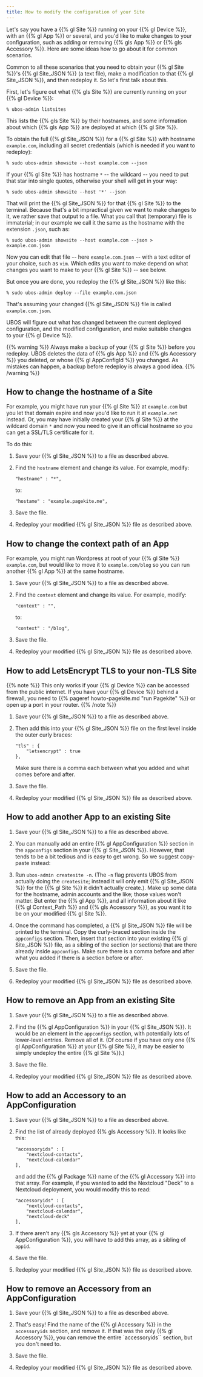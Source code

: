 ```yaml
---
title: How to modify the configuration of your Site
---
```


Let's say you have a {{% gl Site %}} running on your {{% gl Device %}}, with an
{{% gl App %}} or several, and you'd like to make changes to your configuration,
such as adding or removing {{% gls App %}} or {{% gls Accessory %}}. Here are some
ideas how to go about it for common scenarios.

Common to all these scenarios that you need to obtain your {{% gl Site %}}'s
{{% gl Site_JSON %}} (a text file), make a modification to that {{% gl Site_JSON %}},
and then redeploy it. So let's first talk about this.

First, let's figure out what {{% gls Site %}} are currently running on your
{{% gl Device %}}:

```
% ubos-admin listsites
```

This lists the {{% gls Site %}} by their hostnames, and some information about which
{{% gls App %}} are deployed at which {{% gl Site %}}.

To obtain the full {{% gl Site_JSON %}} for a {{% gl Site %}} with hostname
``example.com``, including all secret credentials (which is needed if you want to redeploy):

```
% sudo ubos-admin showsite --host example.com --json
```

If your {{% gl Site %}} has hostname ``*`` -- the wildcard -- you need to put that star
into single quotes, otherwise your shell will get in your way:

```
% sudo ubos-admin showsite --host '*' --json
```

That will print the {{% gl Site_JSON %}} for that {{% gl Site %}} to the terminal. Because
that's a bit impractical given we want to make changes to it, we rather save that output to
a file. What you call that (temporary) file is immaterial; in our example we call it the same
as the hostname with the extension ``.json``, such as:

```
% sudo ubos-admin showsite --host example.com --json > example.com.json
```

Now you can edit that file -- here ``example.com.json`` -- with a text editor of your choice,
such as ``vim``. Which edits you want to make depend on what changes you want to make to
your {{% gl Site %}} -- see below.

But once you are done, you redeploy the {{% gl Site_JSON %}} like this:

```
% sudo ubos-admin deploy --file example.com.json
```

That's assuming your changed {{% gl Site_JSON %}} file is called ``example.com.json``.

UBOS will figure out what has changed between the current deployed configuration, and
the modified configuration, and make suitable changes to your {{% gl Device %}}.

{{% warning %}}
Always make a backup of your {{% gl Site %}} before you redeploy. UBOS deletes the
data of {{% gls App %}} and {{% gls Accessory %}} you deleted, or whose
{{% gl AppConfigId %}} you changed. As mistakes can happen, a backup before redeploy is
always a good idea.
{{% /warning %}}

## How to change the hostname of a Site

For example, you might have run your {{% gl Site %}} at ``example.com`` but you
let that domain expire and now you'd like to run it at ``example.net`` instead.
Or, you may have initially created your {{% gl Site %}} at the wildcard domain
``*`` and now you need to give it an official hostname so you can get a
SSL/TLS certificate for it.

To do this:

1. Save your {{% gl Site_JSON %}} to a file as described above.

1. Find the ``hostname`` element and change its value. For example, modify:

   ```
   "hostname" : "*",
   ```

   to:

   ```
   "hostame" : "example.pagekite.me",
   ```

1. Save the file.

1. Redeploy your modified {{% gl Site_JSON %}} file as described above.

## How to change the context path of an App

For example, you might run Wordpress at root of your {{% gl Site %}} ``example.com``,
but would like to move it to ``example.com/blog`` so you can run another {{% gl App %}}
at the same hostname.

1. Save your {{% gl Site_JSON %}} to a file as described above.

1. Find the ``context`` element and change its value. For example, modify:

   ```
   "context" : "",
   ```

   to:

   ```
   "context" : "/blog",
   ```

1. Save the file.

1. Redeploy your modified {{% gl Site_JSON %}} file as described above.

## How to add LetsEncrypt TLS to your non-TLS Site

{{% note %}}
This only works if your {{% gl Device %}} can be accessed from the public internet.
If you have your {{% gl Device %}} behind a firewall, you need to
{{% pageref howto-pagekite.md "run Pagekite" %}} or open up a port in your router.
{{% /note %}}

1. Save your {{% gl Site_JSON %}} to a file as described above.

1. Then add this into your {{% gl Site_JSON %}} file on the first level inside the
   outer curly braces:

   ```
   "tls" : {
       "letsencrypt" : true
   },
   ```

   Make sure there is a comma each between what you added and what comes before and after.

1. Save the file.

1. Redeploy your modified {{% gl Site_JSON %}} file as described above.

## How to add another App to an existing Site

1. Save your {{% gl Site_JSON %}} to a file as described above.

1. You can manually add an entire {{% gl AppConfiguration %}} section in the ``appconfigs``
   section in your {{% gl Site_JSON %}}. However, that tends to be a bit tedious and is
   easy to get wrong. So we suggest copy-paste instead:

1. Run ``ubos-admin createsite -n``. (The ``-n`` flag prevents UBOS from actually doing
   the ``createsite``; instead it will only emit {{% gl Site_JSON %}} for the
   {{% gl Site %}} it didn't actually create.). Make up some data for the hostname, admin
   accounts and the like; those values won't matter. But enter the {{% gl App %}}, and
   all information about it like {{% gl Context_Path %}} and {{% gls Accessory %}}, as
   you want it to be on your modified {{% gl Site %}}.

1. Once the command has completed, a {{% gl Site_JSON %}} file will be printed to the
   terminal. Copy the curly-braced section inside the ``appconfigs`` section. Then,
   insert that section into your existing {{% gl Site_JSON %}} file, as a sibling of
   the section (or sections) that are there already inside ``appconfigs``. Make sure
   there is a comma before and after what you added if there is a section before or
   after.

1. Save the file.

1. Redeploy your modified {{% gl Site_JSON %}} file as described above.

## How to remove an App from an existing Site

1. Save your {{% gl Site_JSON %}} to a file as described above.

1. Find the {{% gl AppConfiguration %}} in your {{% gl Site_JSON %}}. It would be an
   element in the ``appconfigs`` section, with potentially lots of lower-level entries.
   Remove all of it. (Of course if you have only one {{% gl AppConfiguration %}} at your
   {{% gl Site %}}, it may be easier to simply undeploy the entire {{% gl Site %}}.)

1. Save the file.

1. Redeploy your modified {{% gl Site_JSON %}} file as described above.

## How to add an Accessory to an AppConfiguration

1. Save your {{% gl Site_JSON %}} to a file as described above.

1. Find the list of already deployed {{% gls Accessory %}}. It looks like this:

   ```
   "accessoryids" : [
       "nextcloud-contacts",
       "nextcloud-calendar"
   ],
   ```

   and add the {{% gl Package %}} name of the {{% gl Accessory %}} into that array.
   For example, if you wanted to add the Nextcloud "Deck" to a Nextcloud deployment, you
   would modify this to read:

   ```
   "accessoryids" : [
       "nextcloud-contacts",
       "nextcloud-calendar",
       "nextcloud-deck"
   ],
   ```

1. If there aren't any {{% gls Accessory %}} yet at your {{% gl AppConfiguration %}},
   you will have to add this array, as a sibling of ``appid``.

1. Save the file.

1. Redeploy your modified {{% gl Site_JSON %}} file as described above.

## How to remove an Accessory from an AppConfiguration

1. Save your {{% gl Site_JSON %}} to a file as described above.

1. That's easy! Find the name of the {{% gl Accessory %}} in the ``accessoryids``
   section, and remove it. If that was the only {{% gl Accessory %}}, you can remove
   the entire `accessoryids`` section, but you don't need to.

1. Save the file.

1. Redeploy your modified {{% gl Site_JSON %}} file as described above.
